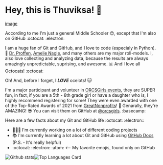 # Hey, this is Thuviksa! 👋

[image](images/81fTkLk6h5L._AC_SX425_.jpg)

According to me I'm just a general Middle Schooler 😉, except that I'm also on GitHub :octocat: :electron:

I am a huge fan of Git and GitHub, and I love to code (especialy in Python). 🐍 
[Dr. Proffen](https://github.com/tproffen), [Amelie Nagle](https://github.com/SootSprite15), and many others are my major roll-models. 
I, also love collecting and analyzing data, because the results are always amazingly unpredictable, suprising, and awesome. 📊 
And I love all Octocats! :octocat:

Oh! And, before I forget, I ***LOVE*** ocelots! 🐱

I'm a major participant and volunteer in [ORCSGirls events](https://www.orcsgirls.org/events), they are SUPER fun, in fact, if you are a 5th - 8th grade girl or have a daughter who is, I highly recommend registering for some! 
They were even awarded with one of the Top-Rated Awards of 2021 from [GreatNonprofits](https://greatnonprofits.org/org/oak-ridge-computer-science-girls)! 🥇 
Genarally, they're AMAZING! 😎 
You can visit them on GitHub at [@orcsgirls](https://github.com/orcsgirls). :basecamp:

Here are a few facts about my Git and GitHub life :octocat: :electron::

- 👩🏻‍💻 I'm currently working on a lot of different coding projects
- 📚 I'm currently learning a lot about Git and GitHub using [GitHub Docs](https://docs.github.com/) (P.S. - It's really helpful)
- :octocat: :electron: :atom: <-- My favorite emojis, found only on GitHub

![Github stats](https://github-readme-stats.vercel.app/api?username=cyber-ocelot&theme=cobalt&show_icons=true&count_private=true&count_all_commits=true)![Top Languages Card](https://github-readme-stats.vercel.app/api/top-langs/?username=cyber-ocelot&layout=compact&theme=cobalt)

<!--
**ThuviksaM/ThuviksaM** is a ✨ _special_ ✨ repository because its `README.md` (this file) appears on your GitHub profile.

Here are some ideas to get you started:

- 🔭 I’m currently working on ...
- 🌱 I’m currently learning ...
- 👯 I’m looking to collaborate on ...
- 🤔 I’m looking for help with ...
- 💬 Ask me about ...
- 📫 How to reach me: ...
- 😄 Pronouns: ...
- ⚡ Fun fact: ...
-->
